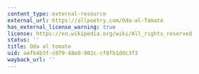 ```yaml
---
content_type: external-resource
external_url: https://allpoetry.com/Oda-al-Tomate
has_external_license_warning: true
license: https://en.wikipedia.org/wiki/All_rights_reserved
status: ''
title: Oda al tomate
uid: aafb4b3f-c079-48e8-982c-cf8fb1ddc3f3
wayback_url: ''
---
```

